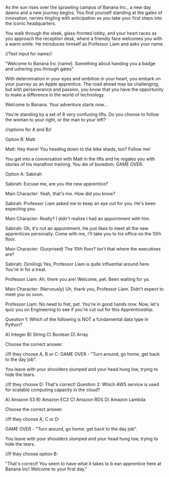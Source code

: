 As the sun rises over the sprawling campus of Banana Inc., a new day dawns and a new journey begins. You find yourself standing at the gates of innovation, nerves tingling with anticipation as you take your first steps into the iconic headquarters.

You walk through the sleek, glass-fronted lobby, and your heart races as you approach the reception desk, where a friendly face welcomes you with a warm smile. He introduces himself as Professor Liam and asks your name.

//Text input for name//

"Welcome to Banana Inc [name]. Something about handing you a badge and ushering you through gates"

With determination in your eyes and ambition in your heart, you embark on your journey as an Apple apprentice. The road ahead may be challenging, but with perseverance and passion, you know that you have the opportunity to make a difference in the world of technology.

Welcome to Banana. Your adventure starts now...

You're standing by a set of 8 very confusing lifts. Do you choose to follow the woman to your right, or the man to your left?

//options for A and B//

Option B: Matt

Matt: Hey there! You heading down to the bike sheds, too? Follow me!

You get into a conversation with Matt in the lifts and he regales you with stories of his marathon training. You die of boredom. GAME OVER.

Option A: Sabirah

Sabirah: Excuse me, are you the new apprentice?

Main Character: Yeah, that's me. How did you know?

Sabirah: Professor Liam asked me to keep an eye out for you. He's been expecting you.

Main Character: Really? I didn't realize I had an appointment with him.

Sabirah: Oh, it's not an appointment. He just likes to meet all the new apprentices personally. Come with me, I'll take you to his office on the 10th floor.

Main Character: (Surprised) The 10th floor? Isn't that where the executives are?

Sabirah: (Smiling) Yes, Professor Liam is quite influential around here. You're in for a treat.

Professor Liam: Ah, there you are! Welcome, pet. Been waiting for ya.

Main Character: (Nervously) Uh, thank you, Professor Liam. Didn't expect to meet you so soon.

Professor Liam: No need to fret, pet. You're in good hands now. Now, let's quiz you on Engineering to see if you're cut out for this Apprenticeship.

Question 1:
Which of the following is NOT a fundamental data type in Python?

A) Integer
B) String
C) Boolean
D) Array

Choose the correct answer.

//If they choose A, B or C:
GAME OVER - "Turn around, go home, get back to the day job".

You leave with your shoulders slumped and your head hung low, trying to hide the tears.

//If they choose D:
That's correct! Question 2:
Which AWS service is used for scalable computing capacity in the cloud?

A) Amazon S3
B) Amazon EC2
C) Amazon RDS
D) Amazon Lambda

Choose the correct answer.

//If they choose A, C or D:

GAME OVER - "Turn around, go home, get back to the day job".

You leave with your shoulders slumped and your head hung low, trying to hide the tears.

//If they choose option B:

"That's correct! You seem to have what it takes to b ean apprentice here at Banana Inc! Welcome to your first day."










